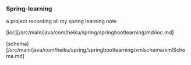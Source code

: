 ### Spring-learning
a project recording all my spring learning note

[ioc][/src/main/java/com/heiku/spring/springbootlearning/md/ioc.md]




[schema][/src/main/java/com/heiku/spring/springbootlearning/xmlschema/xmlSchema.md]